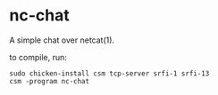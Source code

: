 # nc-chat

A simple chat over netcat(1).

to compile, run:
```
sudo chicken-install csm tcp-server srfi-1 srfi-13
csm -program nc-chat 
```
